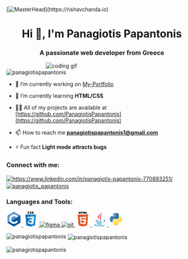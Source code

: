 [![MasterHead](https://1.bp.blogspot.com/-7A4WynwLsM...)](https://rishavchanda.io)
<h1 align="center">Hi 👋, I'm Panagiotis Papantonis</h1>
<h3 align="center">A passionate web developer from Greece</h3>
<img align="right" alt="coding gif" width="400" scr="">
<p align="left"> <img src="https://komarev.com/ghpvc/?username=panagiotispapantonis&label=Profile%20views&color=0e75b6&style=flat" alt="panagiotispapantonis" /> </p>

- 🔭 I’m currently working on [My-Portfolio](https://github.com/PanagiotisPapantonis/My-Portfolio-)

- 🌱 I’m currently learning **HTML/CSS**

- 👨‍💻 All of my projects are available at [https://github.com/PanagiotisPapantonis](https://github.com/PanagiotisPapantonis)

- 📫 How to reach me **panagiotispapantonis1@gmail.com**

- ⚡ Fun fact **Light mode attracts bugs**

<h3 align="left">Connect with me:</h3>
<p align="left">
<a href="https://linkedin.com/in/https://www.linkedin.com/in/panagiotis-papantonis-770893251/" target="blank"><img align="center" src="https://raw.githubusercontent.com/rahuldkjain/github-profile-readme-generator/master/src/images/icons/Social/linked-in-alt.svg" alt="https://www.linkedin.com/in/panagiotis-papantonis-770893251/" height="30" width="40" /></a>
<a href="https://instagram.com/panagiotis_papantonis" target="blank"><img align="center" src="https://raw.githubusercontent.com/rahuldkjain/github-profile-readme-generator/master/src/images/icons/Social/instagram.svg" alt="panagiotis_papantonis" height="30" width="40" /></a>
</p>

<h3 align="left">Languages and Tools:</h3>
<p align="left"> <a href="https://www.cprogramming.com/" target="_blank" rel="noreferrer"> <img src="https://raw.githubusercontent.com/devicons/devicon/master/icons/c/c-original.svg" alt="c" width="40" height="40"/> </a> <a href="https://www.w3schools.com/css/" target="_blank" rel="noreferrer"> <img src="https://raw.githubusercontent.com/devicons/devicon/master/icons/css3/css3-original-wordmark.svg" alt="css3" width="40" height="40"/> </a> <a href="https://www.figma.com/" target="_blank" rel="noreferrer"> <img src="https://www.vectorlogo.zone/logos/figma/figma-icon.svg" alt="figma" width="40" height="40"/> </a> <a href="https://git-scm.com/" target="_blank" rel="noreferrer"> <img src="https://www.vectorlogo.zone/logos/git-scm/git-scm-icon.svg" alt="git" width="40" height="40"/> </a> <a href="https://www.w3.org/html/" target="_blank" rel="noreferrer"> <img src="https://raw.githubusercontent.com/devicons/devicon/master/icons/html5/html5-original-wordmark.svg" alt="html5" width="40" height="40"/> </a> <a href="https://www.java.com" target="_blank" rel="noreferrer"> <img src="https://raw.githubusercontent.com/devicons/devicon/master/icons/java/java-original.svg" alt="java" width="40" height="40"/> </a> <a href="https://www.python.org" target="_blank" rel="noreferrer"> <img src="https://raw.githubusercontent.com/devicons/devicon/master/icons/python/python-original.svg" alt="python" width="40" height="40"/> </a> </p>

<p><img align="left" src="https://github-readme-stats.vercel.app/api/top-langs?username=panagiotispapantonis&show_icons=true&locale=en&layout=compact" alt="panagiotispapantonis" /></p>

<p>&nbsp;<img align="center" src="https://github-readme-stats.vercel.app/api?username=panagiotispapantonis&show_icons=true&locale=en" alt="panagiotispapantonis" /></p>

<p><img align="center" src="https://github-readme-streak-stats.herokuapp.com/?user=panagiotispapantonis&" alt="panagiotispapantonis" /></p>
